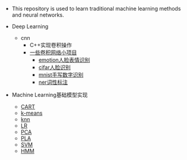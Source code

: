 + This repository is used to learn traditional machine learning methods and neural networks.

+ Deep Learning
  + cnn
    + C++实现卷积操作
    + [一些卷积网络小项目](<https://github.com/baiyang2464/AI/tree/master/dl/nn/cnn>)
      + [emotion人脸表情识别](https://github.com/baiyang2464/AI/tree/master/dl/nn/cnn/emotion)
      + [cifar人脸识别](https://github.com/baiyang2464/AI/tree/master/dl/nn/cnn/cifar)
      + [mnist手写数字识别](https://github.com/baiyang2464/AI/tree/master/dl/nn/cnn/mnist)
      + [ner词性标注](https://github.com/baiyang2464/AI/tree/master/dl/nn/cnn/ner)
+ Machine Learning基础模型实现
  + [CART](<https://github.com/baiyang2464/AI/tree/master/ml/CART>)
  + [k-means](<https://github.com/baiyang2464/AI/tree/master/ml/k-means>)
  + [knn](<https://github.com/baiyang2464/AI/tree/master/ml/knn>)
  + [LR](<https://github.com/baiyang2464/AI/tree/master/ml/LR>)
  + [PCA](<https://github.com/baiyang2464/AI/tree/master/ml/PCA>)
  + [PLA](<https://github.com/baiyang2464/AI/tree/master/ml/PLA>)
  + [SVM](<https://github.com/baiyang2464/AI/tree/master/ml/svm>)
  + [HMM](<https://github.com/baiyang2464/AI/tree/master/ml/hmm>)

